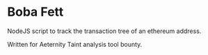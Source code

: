 # Boba Fett 
NodeJS script to track the transaction tree of an ethereum address.

Written for Aeternity Taint analysis tool bounty.
